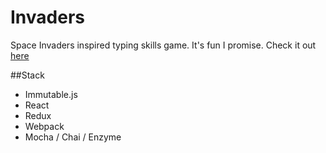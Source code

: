 # Invaders
Space Invaders inspired typing skills game. It's fun I promise.  Check it out [here](https://text-invaders.firebaseapp.com/)

##Stack
- Immutable.js
- React
- Redux
- Webpack
- Mocha / Chai / Enzyme
